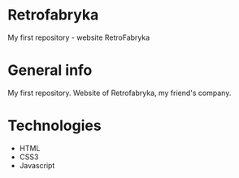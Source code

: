# Retrofabryka
My first repository - website RetroFabryka
# General info
My first repository. Website of Retrofabryka, my friend's company.
# Technologies
+ HTML
+ CSS3
+ Javascript
